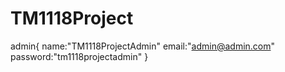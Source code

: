 # TM1118Project

admin{
    name:"TM1118ProjectAdmin"
    email:"admin@admin.com"
    password:"tm1118projectadmin"
}